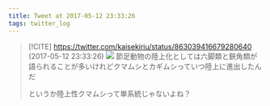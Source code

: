 ```yaml
---
title: Tweet at 2017-05-12 23:33:26
tags: twitter_log
---
```


> [!CITE] https://twitter.com/kaisekiriu/status/863039416679280640 (2017-05-12 23:33:26)
> ![](https://twitter.com/kaisekiriu/status/863039416679280640)
> 節足動物の陸上化としては六脚類と鋏角類が語られることが多いけれどクマムシとカギムシっていつ陸上に進出したんだ
> 
> というか陸上性クマムシって単系統じゃないよね？
